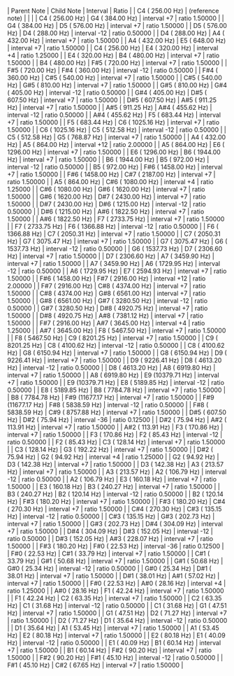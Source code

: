 | Parent Note | Child Note | Interval | Ratio |
|   C4 (  256.00 Hz) | (reference note) | | |
|   C4 (  256.00 Hz) |   G4 (  384.00 Hz) | interval  +7 | ratio  1.50000 |
|   G4 (  384.00 Hz) |   D5 (  576.00 Hz) | interval  +7 | ratio  1.50000 |
|   D5 (  576.00 Hz) |   D4 (  288.00 Hz) | interval -12 | ratio  0.50000 |
|   D4 (  288.00 Hz) |   A4 (  432.00 Hz) | interval  +7 | ratio  1.50000 |
|   A4 (  432.00 Hz) |   E5 (  648.00 Hz) | interval  +7 | ratio  1.50000 |
|   C4 (  256.00 Hz) |   E4 (  320.00 Hz) | interval  +4 | ratio  1.25000 |
|   E4 (  320.00 Hz) |   B4 (  480.00 Hz) | interval  +7 | ratio  1.50000 |
|   B4 (  480.00 Hz) |  F#5 (  720.00 Hz) | interval  +7 | ratio  1.50000 |
|  F#5 (  720.00 Hz) |  F#4 (  360.00 Hz) | interval -12 | ratio  0.50000 |
|  F#4 (  360.00 Hz) |  C#5 (  540.00 Hz) | interval  +7 | ratio  1.50000 |
|  C#5 (  540.00 Hz) |  G#5 (  810.00 Hz) | interval  +7 | ratio  1.50000 |
|  G#5 (  810.00 Hz) |  G#4 (  405.00 Hz) | interval -12 | ratio  0.50000 |
|  G#4 (  405.00 Hz) |  D#5 (  607.50 Hz) | interval  +7 | ratio  1.50000 |
|  D#5 (  607.50 Hz) |  A#5 (  911.25 Hz) | interval  +7 | ratio  1.50000 |
|  A#5 (  911.25 Hz) |  A#4 (  455.62 Hz) | interval -12 | ratio  0.50000 |
|  A#4 (  455.62 Hz) |   F5 (  683.44 Hz) | interval  +7 | ratio  1.50000 |
|   F5 (  683.44 Hz) |   C6 ( 1025.16 Hz) | interval  +7 | ratio  1.50000 |
|   C6 ( 1025.16 Hz) |   C5 (  512.58 Hz) | interval -12 | ratio  0.50000 |
|   C5 (  512.58 Hz) |   G5 (  768.87 Hz) | interval  +7 | ratio  1.50000 |
|   A4 (  432.00 Hz) |   A5 (  864.00 Hz) | interval +12 | ratio  2.00000 |
|   A5 (  864.00 Hz) |   E6 ( 1296.00 Hz) | interval  +7 | ratio  1.50000 |
|   E6 ( 1296.00 Hz) |   B6 ( 1944.00 Hz) | interval  +7 | ratio  1.50000 |
|   B6 ( 1944.00 Hz) |   B5 (  972.00 Hz) | interval -12 | ratio  0.50000 |
|   B5 (  972.00 Hz) |  F#6 ( 1458.00 Hz) | interval  +7 | ratio  1.50000 |
|  F#6 ( 1458.00 Hz) |  C#7 ( 2187.00 Hz) | interval  +7 | ratio  1.50000 |
|   A5 (  864.00 Hz) |  C#6 ( 1080.00 Hz) | interval  +4 | ratio  1.25000 |
|  C#6 ( 1080.00 Hz) |  G#6 ( 1620.00 Hz) | interval  +7 | ratio  1.50000 |
|  G#6 ( 1620.00 Hz) |  D#7 ( 2430.00 Hz) | interval  +7 | ratio  1.50000 |
|  D#7 ( 2430.00 Hz) |  D#6 ( 1215.00 Hz) | interval -12 | ratio  0.50000 |
|  D#6 ( 1215.00 Hz) |  A#6 ( 1822.50 Hz) | interval  +7 | ratio  1.50000 |
|  A#6 ( 1822.50 Hz) |   F7 ( 2733.75 Hz) | interval  +7 | ratio  1.50000 |
|   F7 ( 2733.75 Hz) |   F6 ( 1366.88 Hz) | interval -12 | ratio  0.50000 |
|   F6 ( 1366.88 Hz) |   C7 ( 2050.31 Hz) | interval  +7 | ratio  1.50000 |
|   C7 ( 2050.31 Hz) |   G7 ( 3075.47 Hz) | interval  +7 | ratio  1.50000 |
|   G7 ( 3075.47 Hz) |   G6 ( 1537.73 Hz) | interval -12 | ratio  0.50000 |
|   G6 ( 1537.73 Hz) |   D7 ( 2306.60 Hz) | interval  +7 | ratio  1.50000 |
|   D7 ( 2306.60 Hz) |   A7 ( 3459.90 Hz) | interval  +7 | ratio  1.50000 |
|   A7 ( 3459.90 Hz) |   A6 ( 1729.95 Hz) | interval -12 | ratio  0.50000 |
|   A6 ( 1729.95 Hz) |   E7 ( 2594.93 Hz) | interval  +7 | ratio  1.50000 |
|  F#6 ( 1458.00 Hz) |  F#7 ( 2916.00 Hz) | interval +12 | ratio  2.00000 |
|  F#7 ( 2916.00 Hz) |  C#8 ( 4374.00 Hz) | interval  +7 | ratio  1.50000 |
|  C#8 ( 4374.00 Hz) |  G#8 ( 6561.00 Hz) | interval  +7 | ratio  1.50000 |
|  G#8 ( 6561.00 Hz) |  G#7 ( 3280.50 Hz) | interval -12 | ratio  0.50000 |
|  G#7 ( 3280.50 Hz) |  D#8 ( 4920.75 Hz) | interval  +7 | ratio  1.50000 |
|  D#8 ( 4920.75 Hz) |  A#8 ( 7381.12 Hz) | interval  +7 | ratio  1.50000 |
|  F#7 ( 2916.00 Hz) |  A#7 ( 3645.00 Hz) | interval  +4 | ratio  1.25000 |
|  A#7 ( 3645.00 Hz) |   F8 ( 5467.50 Hz) | interval  +7 | ratio  1.50000 |
|   F8 ( 5467.50 Hz) |   C9 ( 8201.25 Hz) | interval  +7 | ratio  1.50000 |
|   C9 ( 8201.25 Hz) |   C8 ( 4100.62 Hz) | interval -12 | ratio  0.50000 |
|   C8 ( 4100.62 Hz) |   G8 ( 6150.94 Hz) | interval  +7 | ratio  1.50000 |
|   G8 ( 6150.94 Hz) |   D9 ( 9226.41 Hz) | interval  +7 | ratio  1.50000 |
|   D9 ( 9226.41 Hz) |   D8 ( 4613.20 Hz) | interval -12 | ratio  0.50000 |
|   D8 ( 4613.20 Hz) |   A8 ( 6919.80 Hz) | interval  +7 | ratio  1.50000 |
|   A8 ( 6919.80 Hz) |   E9 (10379.71 Hz) | interval  +7 | ratio  1.50000 |
|   E9 (10379.71 Hz) |   E8 ( 5189.85 Hz) | interval -12 | ratio  0.50000 |
|   E8 ( 5189.85 Hz) |   B8 ( 7784.78 Hz) | interval  +7 | ratio  1.50000 |
|   B8 ( 7784.78 Hz) |  F#9 (11677.17 Hz) | interval  +7 | ratio  1.50000 |
|  F#9 (11677.17 Hz) |  F#8 ( 5838.59 Hz) | interval -12 | ratio  0.50000 |
|  F#8 ( 5838.59 Hz) |  C#9 ( 8757.88 Hz) | interval  +7 | ratio  1.50000 |
|  D#5 (  607.50 Hz) |  D#2 (   75.94 Hz) | interval -36 | ratio  0.12500 |
|  D#2 (   75.94 Hz) |  A#2 (  113.91 Hz) | interval  +7 | ratio  1.50000 |
|  A#2 (  113.91 Hz) |   F3 (  170.86 Hz) | interval  +7 | ratio  1.50000 |
|   F3 (  170.86 Hz) |   F2 (   85.43 Hz) | interval -12 | ratio  0.50000 |
|   F2 (   85.43 Hz) |   C3 (  128.14 Hz) | interval  +7 | ratio  1.50000 |
|   C3 (  128.14 Hz) |   G3 (  192.22 Hz) | interval  +7 | ratio  1.50000 |
|  D#2 (   75.94 Hz) |   G2 (   94.92 Hz) | interval  +4 | ratio  1.25000 |
|   G2 (   94.92 Hz) |   D3 (  142.38 Hz) | interval  +7 | ratio  1.50000 |
|   D3 (  142.38 Hz) |   A3 (  213.57 Hz) | interval  +7 | ratio  1.50000 |
|   A3 (  213.57 Hz) |   A2 (  106.79 Hz) | interval -12 | ratio  0.50000 |
|   A2 (  106.79 Hz) |   E3 (  160.18 Hz) | interval  +7 | ratio  1.50000 |
|   E3 (  160.18 Hz) |   B3 (  240.27 Hz) | interval  +7 | ratio  1.50000 |
|   B3 (  240.27 Hz) |   B2 (  120.14 Hz) | interval -12 | ratio  0.50000 |
|   B2 (  120.14 Hz) |  F#3 (  180.20 Hz) | interval  +7 | ratio  1.50000 |
|  F#3 (  180.20 Hz) |  C#4 (  270.30 Hz) | interval  +7 | ratio  1.50000 |
|  C#4 (  270.30 Hz) |  C#3 (  135.15 Hz) | interval -12 | ratio  0.50000 |
|  C#3 (  135.15 Hz) |  G#3 (  202.73 Hz) | interval  +7 | ratio  1.50000 |
|  G#3 (  202.73 Hz) |  D#4 (  304.09 Hz) | interval  +7 | ratio  1.50000 |
|  D#4 (  304.09 Hz) |  D#3 (  152.05 Hz) | interval -12 | ratio  0.50000 |
|  D#3 (  152.05 Hz) |  A#3 (  228.07 Hz) | interval  +7 | ratio  1.50000 |
|  F#3 (  180.20 Hz) |  F#0 (   22.53 Hz) | interval -36 | ratio  0.12500 |
|  F#0 (   22.53 Hz) |  C#1 (   33.79 Hz) | interval  +7 | ratio  1.50000 |
|  C#1 (   33.79 Hz) |  G#1 (   50.68 Hz) | interval  +7 | ratio  1.50000 |
|  G#1 (   50.68 Hz) |  G#0 (   25.34 Hz) | interval -12 | ratio  0.50000 |
|  G#0 (   25.34 Hz) |  D#1 (   38.01 Hz) | interval  +7 | ratio  1.50000 |
|  D#1 (   38.01 Hz) |  A#1 (   57.02 Hz) | interval  +7 | ratio  1.50000 |
|  F#0 (   22.53 Hz) |  A#0 (   28.16 Hz) | interval  +4 | ratio  1.25000 |
|  A#0 (   28.16 Hz) |   F1 (   42.24 Hz) | interval  +7 | ratio  1.50000 |
|   F1 (   42.24 Hz) |   C2 (   63.35 Hz) | interval  +7 | ratio  1.50000 |
|   C2 (   63.35 Hz) |   C1 (   31.68 Hz) | interval -12 | ratio  0.50000 |
|   C1 (   31.68 Hz) |   G1 (   47.51 Hz) | interval  +7 | ratio  1.50000 |
|   G1 (   47.51 Hz) |   D2 (   71.27 Hz) | interval  +7 | ratio  1.50000 |
|   D2 (   71.27 Hz) |   D1 (   35.64 Hz) | interval -12 | ratio  0.50000 |
|   D1 (   35.64 Hz) |   A1 (   53.45 Hz) | interval  +7 | ratio  1.50000 |
|   A1 (   53.45 Hz) |   E2 (   80.18 Hz) | interval  +7 | ratio  1.50000 |
|   E2 (   80.18 Hz) |   E1 (   40.09 Hz) | interval -12 | ratio  0.50000 |
|   E1 (   40.09 Hz) |   B1 (   60.14 Hz) | interval  +7 | ratio  1.50000 |
|   B1 (   60.14 Hz) |  F#2 (   90.20 Hz) | interval  +7 | ratio  1.50000 |
|  F#2 (   90.20 Hz) |  F#1 (   45.10 Hz) | interval -12 | ratio  0.50000 |
|  F#1 (   45.10 Hz) |  C#2 (   67.65 Hz) | interval  +7 | ratio  1.50000 |
